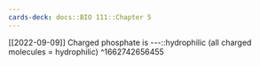 ```yaml
---
cards-deck: docs::BIO 111::Chapter 5
---
```


[[2022-09-09]]
Charged phosphate is ---::hydrophilic (all charged molecules = hydrophilic)
^1662742656455


